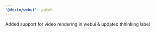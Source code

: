 ```yaml
---
'@dexto/webui': patch
---
```


Added support for video rendering in webui & updated thhinking label
